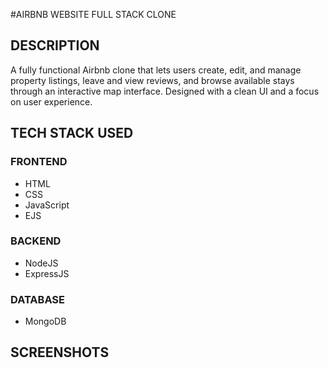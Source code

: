 #AIRBNB WEBSITE FULL STACK CLONE

## DESCRIPTION
A fully functional Airbnb clone that lets users create, edit, and manage property listings, leave and view reviews, and browse available stays through an interactive map interface. Designed with a clean UI and a focus on user experience.

## TECH STACK USED

### FRONTEND
- HTML
- CSS
- JavaScript
- EJS

### BACKEND
- NodeJS
- ExpressJS

### DATABASE
- MongoDB

## SCREENSHOTS

